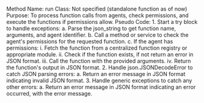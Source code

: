 Method Name: run
Class: Not specified (standalone function as of now)
Purpose: To process function calls from agents, check permissions, and execute the functions if permissions allow.
Pseudo Code:
    1. Start a try block to handle exceptions:
        a. Parse the json_string to get function name, arguments, and agent identifier.
        b. Call a method or service to check the agent's permissions for the requested function.
        c. If the agent has permissions:
            i. Fetch the function from a centralized function registry or appropriate module.
            ii. Check if the function exists, if not return an error in JSON format.
            iii. Call the function with the provided arguments.
            iv. Return the function's output in JSON format.
    2. Handle json.JSONDecodeError to catch JSON parsing errors:
        a. Return an error message in JSON format indicating invalid JSON format.
    3. Handle generic exceptions to catch any other errors:
        a. Return an error message in JSON format indicating an error occurred, with the error message.

